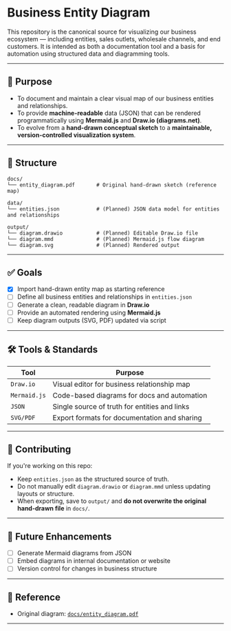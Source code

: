 # Business Entity Diagram

This repository is the canonical source for visualizing our business ecosystem — including entities, sales outlets, wholesale channels, and end customers. It is intended as both a documentation tool and a basis for automation using structured data and diagramming tools.

---

## 📌 Purpose

- To document and maintain a clear visual map of our business entities and relationships.
- To provide **machine-readable** data (JSON) that can be rendered programmatically using **Mermaid.js** and **Draw.io (diagrams.net)**.
- To evolve from a **hand-drawn conceptual sketch** to a **maintainable, version-controlled visualization system**.

---

## 📂 Structure

```
docs/
└── entity_diagram.pdf       # Original hand-drawn sketch (reference map)

data/
└── entities.json            # (Planned) JSON data model for entities and relationships

output/
└── diagram.drawio           # (Planned) Editable Draw.io file
└── diagram.mmd              # (Planned) Mermaid.js flow diagram
└── diagram.svg              # (Planned) Rendered output
```

---

## ✅ Goals

- [x] Import hand-drawn entity map as starting reference
- [ ] Define all business entities and relationships in `entities.json`
- [ ] Generate a clean, readable diagram in **Draw.io**
- [ ] Provide an automated rendering using **Mermaid.js**
- [ ] Keep diagram outputs (SVG, PDF) updated via script

---

## 🛠 Tools & Standards

| Tool        | Purpose                                   |
|-------------|-------------------------------------------|
| `Draw.io`   | Visual editor for business relationship map |
| `Mermaid.js`| Code-based diagrams for docs and automation |
| `JSON`      | Single source of truth for entities and links |
| `SVG/PDF`   | Export formats for documentation and sharing |

---

## 🧠 Contributing

If you're working on this repo:
- Keep `entities.json` as the structured source of truth.
- Do not manually edit `diagram.drawio` or `diagram.mmd` unless updating layouts or structure.
- When exporting, save to `output/` and **do not overwrite the original hand-drawn file** in `docs/`.

---

## 🔮 Future Enhancements

- [ ] Generate Mermaid diagrams from JSON
- [ ] Embed diagrams in internal documentation or website
- [ ] Version control for changes in business structure

---

## 📎 Reference

- Original diagram: [`docs/entity_diagram.pdf`](docs/entity_diagram.pdf)

---
